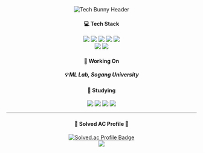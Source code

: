   
<div style="text-align: center;">
  <img src="https://capsule-render.vercel.app/api?type=slice&color=0:6DFFFD,100:0077FF&height=150&section=header&text=Tech%20Bunny🐰&fontSize=90&fontColor=C0F7FF" alt="Tech Bunny Header" />
</div>

<!--
**HansDavidKim/HansDavidKim** is a ✨ _special_ ✨ repository because its `README.md` (this file) appears on your GitHub profile.

Here are some ideas to get you started:

- 🔭 I’m currently working on ...
- 🌱 I’m currently learning ...
- 👯 I’m looking to collaborate on ...
- 🤔 I’m looking for help with ...
- 💬 Ask me about ...
- 📫 How to reach me: ...
- 😄 Pronouns: ...
- ⚡ Fun fact: ...
-->

<h4 align="center"> 💻 Tech Stack</h4>

<div align="center">
  <img src="https://img.shields.io/badge/-Pytorch-EE4C2C?logo=pytorch&logoColor=white">
  <img src="https://img.shields.io/badge/-Peft-FF5A5F?logo=fastapi&logoColor=white">
  <img src="https://img.shields.io/badge/-Scikit--learn-F7931E?logo=scikit-learn&logoColor=white">
  <img src="https://img.shields.io/badge/-NumPy-013243?logo=numpy&logoColor=white">
  <img src="https://img.shields.io/badge/-Pandas-150458?logo=pandas&logoColor=white">
  <br>
  <img src="https://img.shields.io/badge/-SvelteKit-FF3E00?logo=svelte&logoColor=white">
  <img src="https://img.shields.io/badge/-Flutter-02569B?logo=flutter&logoColor=white">
</div>
<h4 align="center">🔭 Working On</h4>
<h5 align="center">💡 ML Lab, Sogang University</h5>
<h4 align="center">📖 Studying</h4>
<div align="center">
  <img src="https://img.shields.io/badge/-Django-092E20?logo=django&logoColor=white"/>
  <img src="https://img.shields.io/badge/-Docker-2496ED?logo=docker&logoColor=white"/>
  <img src="https://img.shields.io/badge/-SQL-4479A1?logo=postgresql&logoColor=white"/>
  <img src="https://img.shields.io/badge/-FastAPI-009688?logo=fastapi&logoColor=white"/>
</div>

<hr/>

<h4 align="center">🎈 Solved AC Profile 🎈</h4>
<p align="center">
    <a href="https://solved.ac/eodnjs5498/">
        <img src="http://mazassumnida.wtf/api/v2/generate_badge?boj=eodnjs5498" alt="Solved.ac Profile Badge"/><br>
        <img src="http://mazandi.herokuapp.com/api?handle=eodnjs5498&theme=dark"/>
    </a>
</p>
